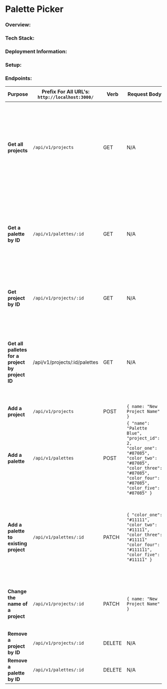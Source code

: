 # Palette Picker 

### Overview:

### Tech Stack:

### Deployment Information: 

### Setup:

### Endpoints:

|  **Purpose** 	| **Prefix For All URL's: `http://localhost:3000/`**  	| **Verb**  	| **Request Body**  	|   **Sample Success Response** |
|---	|---	|---	|---	|---	|
|   **Get all projects**	|  `/api/v1/projects` 	| GET  	|   N/A	|  ```[{ "id": 2,"name": "Project Two", "created_at": "2020-02-04T20:59:00.114Z", "updated_at": "2020-02-04T20:59:00.114Z" }, { "id": 1, "name": "Project One", "created_at": "2020-02-04T20:12:20.932Z", "updated_at": "2020-02-04T20:12:20.932Z" },  ...]``` 	|
|   **Get a palette by ID**	|   `/api/v1/palettes/:id`	|  GET	|  N/A 	| ```{ "colors": [ "#11111", "#11111", "#11111", "#111111", "#11111" ], "id": 1, "name": "GOOD NAME", "project_id": 1, "created_at": "2020-02-04T20:12:20.944Z" "updated_at": "2020-02-04T20:12:20.944Z" } ``` 	|
|  **Get project by ID** 	|  `/api/v1/projects/:id` 	|  GET 	|  N/A 	| ```{ "id": 1, "name": "Project One", "created_at": "2020-02-04T20:12:20.932Z", "updated_at": "2020-02-04T20:12:20.932Z" }``` 	|
|   **Get all palletes for a project by project ID**	| /api/v1/projects/:id/palettes  	|  GET 	| N/A  	| ```[{ "colors": [ "#11111", "#11111", "#11111", "#111111", "#11111" ], "id": 1, "name": "GOOD NAME", "project_id": 1, "created_at": "2020-02-04T20:12:20.944Z", "updated_at": "2020-02-04T20:12:20.944Z" } ...]```  	|
|  **Add a project** 	|  `/api/v1/projects` 	|  POST 	|  ```{ name: "New Project Name" }``` 	|   ```{ id: 12 }```	|
|  **Add a palette** 	|  `/api/v1/palettes` 	|  POST 	| ```{ "name": "Palette Blue", "project_id": 2, "color_one": "#87085", "color_two": "#87085", "color_three": "#87085", "color_four": "#87085", "color_five": "#87085" }```  	| ```{ id: 7 }```  	|
|  **Add a palette to existing project** 	|   `/api/v1/palettes/:id`	|  PATCH 	| ```{ "color_one": "#11111", "color_two": "#11111", "color_three": "#11111" "color_four": "#111111", "color_five": "#11111" }```  	| ```{ "colors": [ "#11111", "#11111", "#11111", "#111111", "#11111" ], "id": 7, "name": "Palette Blue", "project_id": 2, "created_at": "2020-02-05T02:57:59.235Z", "updated_at": "2020-02-05T02:57:59.235Z" }```	|
|   **Change the name of a project**	|  `/api/v1/projects/:id` 	|  PATCH 	|  ```{ name: "New Project Name" }``` 	| ```{ "id": 1, "name": "New Project Name", "created_at": "2020-02-04T20:12:20.932Z", "updated_at": "2020-02-04T20:12:20.932Z" }```	|
|  **Remove a project by ID** 	|   `/api/v1/projects/:id`	|  DELETE 	| N/A  	| ```{ "message": "Success: Project has been removed" }```	|
|  **Remove a palette by ID** 	|  `/api/v1/palettes/:id`	|  DELETE 	|   N/A	| ```{ "message": "Success: Palette has been removed" }```	|